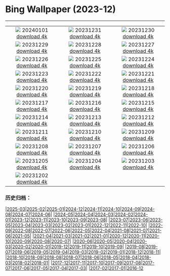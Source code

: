 # Bing Wallpaper (2023-12)
**************
| | | |
| :----: | :----: | :----: |
| ![](https://www.bing.com/th?id=OHR.SleepingFox_IT-IT1479703607_1920x1080.jpg) 20240101 [download 4k](https://www.bing.com/th?id=OHR.SleepingFox_IT-IT1479703607_UHD.jpg) | ![](https://www.bing.com/th?id=OHR.SantaMariaVenice_1185725818_IT-IT0984119913_1920x1080.jpg) 20231231 [download 4k](https://www.bing.com/th?id=OHR.SantaMariaVenice_1185725818_IT-IT0984119913_UHD.jpg) | ![](https://www.bing.com/th?id=OHR.TadamiWinter_IT-IT9712600092_1920x1080.jpg) 20231230 [download 4k](https://www.bing.com/th?id=OHR.TadamiWinter_IT-IT9712600092_UHD.jpg) |
| ![](https://www.bing.com/th?id=OHR.BlueAmsterdam_IT-IT8956401026_1920x1080.jpg) 20231229 [download 4k](https://www.bing.com/th?id=OHR.BlueAmsterdam_IT-IT8956401026_UHD.jpg) | ![](https://www.bing.com/th?id=OHR.GreenlandHumpback_IT-IT6047849263_1920x1080.jpg) 20231228 [download 4k](https://www.bing.com/th?id=OHR.GreenlandHumpback_IT-IT6047849263_UHD.jpg) | ![](https://www.bing.com/th?id=OHR.KirkjufellAurora_IT-IT8493036808_1920x1080.jpg) 20231227 [download 4k](https://www.bing.com/th?id=OHR.KirkjufellAurora_IT-IT8493036808_UHD.jpg) |
| ![](https://www.bing.com/th?id=OHR.BoxingDaySunrise_IT-IT0476849181_1920x1080.jpg) 20231226 [download 4k](https://www.bing.com/th?id=OHR.BoxingDaySunrise_IT-IT0476849181_UHD.jpg) | ![](https://www.bing.com/th?id=OHR.CaribouChristmas_IT-IT1422624453_1920x1080.jpg) 20231225 [download 4k](https://www.bing.com/th?id=OHR.CaribouChristmas_IT-IT1422624453_UHD.jpg) | ![](https://www.bing.com/th?id=OHR.MilanXmasTree_IT-IT2035512778_1920x1080.jpg) 20231224 [download 4k](https://www.bing.com/th?id=OHR.MilanXmasTree_IT-IT2035512778_UHD.jpg) |
| ![](https://www.bing.com/th?id=OHR.FestivusPenguins_IT-IT2939175390_1920x1080.jpg) 20231223 [download 4k](https://www.bing.com/th?id=OHR.FestivusPenguins_IT-IT2939175390_UHD.jpg) | ![](https://www.bing.com/th?id=OHR.CastleriggStoneCircleUK_IT-IT3335792096_1920x1080.jpg) 20231222 [download 4k](https://www.bing.com/th?id=OHR.CastleriggStoneCircleUK_IT-IT3335792096_UHD.jpg) | ![](https://www.bing.com/th?id=OHR.LjubljanaLights_IT-IT1809782695_1920x1080.jpg) 20231221 [download 4k](https://www.bing.com/th?id=OHR.LjubljanaLights_IT-IT1809782695_UHD.jpg) |
| ![](https://www.bing.com/th?id=OHR.ValGardenaItaly_IT-IT1495340445_1920x1080.jpg) 20231220 [download 4k](https://www.bing.com/th?id=OHR.ValGardenaItaly_IT-IT1495340445_UHD.jpg) | ![](https://www.bing.com/th?id=OHR.WarsawChristmas_IT-IT0745258849_1920x1080.jpg) 20231219 [download 4k](https://www.bing.com/th?id=OHR.WarsawChristmas_IT-IT0745258849_UHD.jpg) | ![](https://www.bing.com/th?id=OHR.KingAlps_IT-IT9812724645_1920x1080.jpg) 20231218 [download 4k](https://www.bing.com/th?id=OHR.KingAlps_IT-IT9812724645_UHD.jpg) |
| ![](https://www.bing.com/th?id=OHR.WinterWaxwings_IT-IT8371577177_1920x1080.jpg) 20231217 [download 4k](https://www.bing.com/th?id=OHR.WinterWaxwings_IT-IT8371577177_UHD.jpg) | ![](https://www.bing.com/th?id=OHR.GrandPlaceXmas_IT-IT8072178284_1920x1080.jpg) 20231216 [download 4k](https://www.bing.com/th?id=OHR.GrandPlaceXmas_IT-IT8072178284_UHD.jpg) | ![](https://www.bing.com/th?id=OHR.SantaPark_IT-IT7841222687_1920x1080.jpg) 20231215 [download 4k](https://www.bing.com/th?id=OHR.SantaPark_IT-IT7841222687_UHD.jpg) |
| ![](https://www.bing.com/th?id=OHR.BorealOwl_IT-IT7088650867_1920x1080.jpg) 20231214 [download 4k](https://www.bing.com/th?id=OHR.BorealOwl_IT-IT7088650867_UHD.jpg) | ![](https://www.bing.com/th?id=OHR.LofotenRorbu_IT-IT7817886766_1920x1080.jpg) 20231213 [download 4k](https://www.bing.com/th?id=OHR.LofotenRorbu_IT-IT7817886766_UHD.jpg) | ![](https://www.bing.com/th?id=OHR.Poinsettia_IT-IT8682059998_1920x1080.jpg) 20231212 [download 4k](https://www.bing.com/th?id=OHR.Poinsettia_IT-IT8682059998_UHD.jpg) |
| ![](https://www.bing.com/th?id=OHR.MountainDayChina_IT-IT9771013774_1920x1080.jpg) 20231211 [download 4k](https://www.bing.com/th?id=OHR.MountainDayChina_IT-IT9771013774_UHD.jpg) | ![](https://www.bing.com/th?id=OHR.SaharaDunes_IT-IT4256845784_1920x1080.jpg) 20231210 [download 4k](https://www.bing.com/th?id=OHR.SaharaDunes_IT-IT4256845784_UHD.jpg) | ![](https://www.bing.com/th?id=OHR.TorboleTrento_IT-IT9651438497_1920x1080.jpg) 20231209 [download 4k](https://www.bing.com/th?id=OHR.TorboleTrento_IT-IT9651438497_UHD.jpg) |
| ![](https://www.bing.com/th?id=OHR.JerseyIsland_IT-IT8142541047_1920x1080.jpg) 20231208 [download 4k](https://www.bing.com/th?id=OHR.JerseyIsland_IT-IT8142541047_UHD.jpg) | ![](https://www.bing.com/th?id=OHR.GrandCanyonVerdon_IT-IT8379623747_1920x1080.jpg) 20231207 [download 4k](https://www.bing.com/th?id=OHR.GrandCanyonVerdon_IT-IT8379623747_UHD.jpg) | ![](https://www.bing.com/th?id=OHR.CERNCenter_IT-IT7703237529_1920x1080.jpg) 20231206 [download 4k](https://www.bing.com/th?id=OHR.CERNCenter_IT-IT7703237529_UHD.jpg) |
| ![](https://www.bing.com/th?id=OHR.ValdiFassa_IT-IT6575730533_1920x1080.jpg) 20231205 [download 4k](https://www.bing.com/th?id=OHR.ValdiFassa_IT-IT6575730533_UHD.jpg) | ![](https://www.bing.com/th?id=OHR.CheetahDay_IT-IT4081105352_1920x1080.jpg) 20231204 [download 4k](https://www.bing.com/th?id=OHR.CheetahDay_IT-IT4081105352_UHD.jpg) | ![](https://www.bing.com/th?id=OHR.VermilionCliffs_IT-IT1624216981_1920x1080.jpg) 20231203 [download 4k](https://www.bing.com/th?id=OHR.VermilionCliffs_IT-IT1624216981_UHD.jpg) |
| ![](https://www.bing.com/th?id=OHR.AngkorPark_IT-IT0676131866_1920x1080.jpg) 20231202 [download 4k](https://www.bing.com/th?id=OHR.AngkorPark_IT-IT0676131866_UHD.jpg) |  |  |

### 历史归档：

|[2025-03](/2025-03/2025-03.md)|[2025-02](/2025-02/2025-02.md)|[2025-01](/2025-01/2025-01.md)|[2024-12](/2024-12/2024-12.md)|[2024-11](/2024-11/2024-11.md)|[2024-10](/2024-10/2024-10.md)|[2024-09](/2024-09/2024-09.md)|[2024-08](/2024-08/2024-08.md)|[2024-07](/2024-07/2024-07.md)|[2024-06](/2024-06/2024-06.md)|
|[2024-05](/2024-05/2024-05.md)|[2024-04](/2024-04/2024-04.md)|[2024-03](/2024-03/2024-03.md)|[2024-02](/2024-02/2024-02.md)|[2024-01](/2024-01/2024-01.md)|[2023-12](/2023-12/2023-12.md)|[2023-11](/2023-11/2023-11.md)|[2023-10](/2023-10/2023-10.md)|[2023-09](/2023-09/2023-09.md)|[2023-08](/2023-08/2023-08.md)|
|[2023-07](/2023-07/2023-07.md)|[2023-06](/2023-06/2023-06.md)|[2023-05](/2023-05/2023-05.md)|[2023-04](/2023-04/2023-04.md)|[2023-03](/2023-03/2023-03.md)|[2023-02](/2023-02/2023-02.md)|[2023-01](/2023-01/2023-01.md)|[2022-12](/2022-12/2022-12.md)|[2022-11](/2022-11/2022-11.md)|[2022-10](/2022-10/2022-10.md)|
|[2022-09](/2022-09/2022-09.md)|[2022-08](/2022-08/2022-08.md)|[2022-07](/2022-07/2022-07.md)|[2022-06](/2022-06/2022-06.md)|[2022-05](/2022-05/2022-05.md)|[2022-04](/2022-04/2022-04.md)|[2021-08](/2021-08/2021-08.md)|[2021-07](/2021-07/2021-07.md)|[2021-06](/2021-06/2021-06.md)|[2021-05](/2021-05/2021-05.md)|
|[2021-04](/2021-04/2021-04.md)|[2021-03](/2021-03/2021-03.md)|[2021-02](/2021-02/2021-02.md)|[2021-01](/2021-01/2021-01.md)|[2020-12](/2020-12/2020-12.md)|[2020-11](/2020-11/2020-11.md)|[2020-10](/2020-10/2020-10.md)|[2020-09](/2020-09/2020-09.md)|[2020-08](/2020-08/2020-08.md)|[2020-07](/2020-07/2020-07.md)|
|[2020-06](/2020-06/2020-06.md)|[2020-05](/2020-05/2020-05.md)|[2020-04](/2020-04/2020-04.md)|[2020-03](/2020-03/2020-03.md)|[2020-02](/2020-02/2020-02.md)|[2020-01](/2020-01/2020-01.md)|[2019-12](/2019-12/2019-12.md)|[2019-11](/2019-11/2019-11.md)|[2019-10](/2019-10/2019-10.md)|[2019-09](/2019-09/2019-09.md)|
|[2019-08](/2019-08/2019-08.md)|[2019-07](/2019-07/2019-07.md)|[2019-06](/2019-06/2019-06.md)|[2019-05](/2019-05/2019-05.md)|[2019-04](/2019-04/2019-04.md)|[2019-03](/2019-03/2019-03.md)|[2019-02](/2019-02/2019-02.md)|[2019-01](/2019-01/2019-01.md)|[2018-12](/2018-12/2018-12.md)|[2018-11](/2018-11/2018-11.md)|
|[2018-10](/2018-10/2018-10.md)|[2018-09](/2018-09/2018-09.md)|[2018-08](/2018-08/2018-08.md)|[2018-07](/2018-07/2018-07.md)|[2018-06](/2018-06/2018-06.md)|[2018-05](/2018-05/2018-05.md)|[2018-04](/2018-04/2018-04.md)|[2018-03](/2018-03/2018-03.md)|[2018-02](/2018-02/2018-02.md)|[2018-01](/2018-01/2018-01.md)|
|[2017-12](/2017-12/2017-12.md)|[2017-11](/2017-11/2017-11.md)|[2017-10](/2017-10/2017-10.md)|[2017-09](/2017-09/2017-09.md)|[2017-08](/2017-08/2017-08.md)|[2017-07](/2017-07/2017-07.md)|[2017-06](/2017-06/2017-06.md)|[2017-05](/2017-05/2017-05.md)|[2017-04](/2017-04/2017-04.md)|[2017-03](/2017-03/2017-03.md)|
|[2017-02](/2017-02/2017-02.md)|[2017-01](/2017-01/2017-01.md)|[2016-12](/2016-12/2016-12.md)